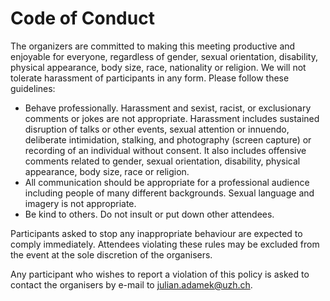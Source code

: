 Code of Conduct
======================

The organizers are committed to making this meeting productive and
enjoyable for everyone, regardless of gender, sexual orientation,
disability, physical appearance, body size, race, nationality or
religion. We will not tolerate harassment of participants in any
form. Please follow these guidelines:

- Behave professionally. Harassment and sexist, racist, or
exclusionary comments or jokes are not appropriate. Harassment
includes sustained disruption of talks or other events,
sexual attention or innuendo, deliberate intimidation, stalking,
and photography (screen capture) or recording of
an individual without consent. It also includes offensive comments
related to gender, sexual orientation, disability, physical
appearance, body size, race or religion.
- All communication should be appropriate for a professional
audience including people of many different backgrounds. Sexual
language and imagery is not appropriate.
- Be kind to others. Do not insult or put down other attendees.

Participants asked to stop any inappropriate behaviour are expected
to comply immediately. Attendees violating these rules may be
excluded from the event at the sole discretion of the organisers.

Any participant who wishes to report a violation of this policy is
asked to contact the organisers by e-mail to julian.adamek@uzh.ch.
